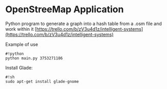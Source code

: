 # OpenStreeMap Application #

Python program to generate a graph into a hash table from a .osm file and work within it
[https://trello.com/b/zV3u4d1z/intelligent-systems](https://trello.com/b/zV3u4d1z/intelligent-systems)

Example of use
```
#!python
python main.py 3753271186
```

Install Glade: 
```
#!sh
sudo apt-get install glade-gnome
```